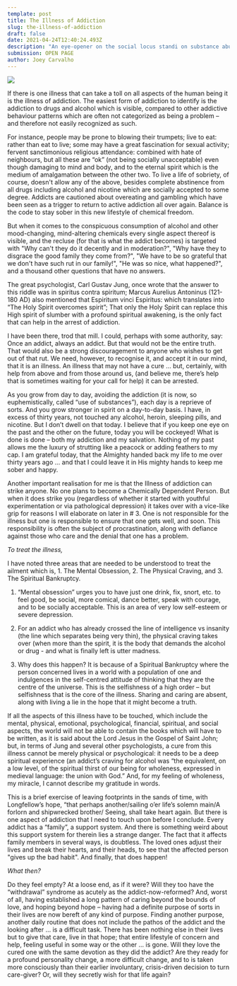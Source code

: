 ```yaml
---
template: post
title: The Illness of Addiction
slug: the-illness-of-addiction
draft: false
date: 2021-04-24T12:40:24.493Z
description: "An eye-opener on the social locus standi on substance abuse "
submission: OPEN PAGE
author: Joey Carvalho
---
```

![](/media/chase-fade-fvuv8dlkusi-unsplash.jpeg)

If there is one illness that can take a toll on all aspects of the human being it is the illness of addiction. The easiest form of addiction to identify is the addiction to drugs and alcohol which is visible, compared to other addictive behaviour patterns which are often not categorized as being a problem – and therefore not easily recognized as such.

For instance, people may be prone to blowing their trumpets; live to eat: rather than eat to live; some may have a great fascination for sexual activity; fervent sanctimonious religious attendance: combined with hate of neighbours, but all these are “ok” (not being socially unacceptable) even though damaging to mind and body, and to the eternal spirit which is the medium of amalgamation between the other two. To live a life of sobriety, of course, doesn't allow any of the above, besides complete abstinence from all drugs including alcohol and nicotine which are socially accepted to some degree. Addicts are cautioned about overeating and gambling which have been seen as a trigger to return to active addiction all over again. Balance is the code to stay sober in this new lifestyle of chemical freedom.

But when it comes to the conspicuous consumption of alcohol and other mood-changing, mind-altering chemicals every single aspect thereof is visible, and the recluse (for that is what the addict becomes) is targeted with "Why can't they do it decently and in moderation?", "Why have they to disgrace the good family they come from?", "We have to be so grateful that we don't have such rut in our family!", "He was so nice, what happened?", and a thousand other questions that have no answers.

The great psychologist, Carl Gustav Jung, once wrote that the answer to this riddle was in spiritus contra spiritum; Marcus Aurelius Antoninus (121-180 AD) also mentioned that Espiritum vinci Espiritus: which translates into “The Holy Spirit overcomes spirit”; That only the Holy Spirit can replace this High spirit of slumber with a profound spiritual awakening, is the only fact that can help in the arrest of addiction.

I have been there, trod that mill. I could, perhaps with some authority, say: Once an addict, always an addict. But that would not be the entire truth. That would also be a strong discouragement to anyone who wishes to get out of that rut. We need, however, to recognise it, and accept it in our mind, that it is an illness. An illness that may not have a cure … but, certainly, with help from above and from those around us, (and believe me, there’s help that is sometimes waiting for your call for help) it can be arrested.

As you grow from day to day, avoiding the addiction (it is now, so euphemistically, called “use of substances”), each day is a reprieve of sorts. And you grow stronger in spirit on a day-to-day basis. I have, in excess of thirty years, not touched any alcohol, heroin, sleeping pills, and nicotine. But I don’t dwell on that today. I believe that if you keep one eye on the past and the other on the future, today you will be cockeyed! What is done is done – both my addiction and my salvation. Nothing of my past allows me the luxury of strutting like a peacock or adding feathers to my cap. I am grateful today, that the Almighty handed back my life to me over thirty years ago … and that I could leave it in His mighty hands to keep me sober and happy.

Another important realisation for me is that the Illness of addiction can strike anyone. No one plans to become a Chemically Dependent Person. But when it does strike you (regardless of whether it started with youthful experimentation or via pathological depression) it takes over with a vice-like grip for reasons I will elaborate on later in # 3. One is not responsible for the illness but one is responsible to ensure that one gets well, and soon. This responsibility is often the subject of procrastination, along with defiance against those who care and the denial that one has a problem.

*To treat the illness,*

I have noted three areas that are needed to be understood to treat the ailment which is, 1. The Mental Obsession, 2. The Physical Craving, and 3. The Spiritual Bankruptcy.

1. “Mental obsession” urges you to have just one drink, fix, snort, etc. to feel good, be social, more comical, dance better, speak with courage, and to be socially acceptable. This is an area of very low self-esteem or severe depression.

2. For an addict who has already crossed the line of intelligence vs insanity (the line which separates being very thin), the physical craving takes over (when more than the spirit, it is the body that demands the alcohol or drug - and what is finally left is utter madness.

3. Why does this happen? It is because of a Spiritual Bankruptcy where the person concerned lives in a world with a population of one and indulgences in the self-centred attitude of thinking that they are the centre of the universe. This is the selfishness of a high order – but selfishness that is the core of the illness. Sharing and caring are absent, along with living a lie in the hope that it might become a truth.

If all the aspects of this illness have to be touched, which include the mental, physical, emotional, psychological, financial, spiritual, and social aspects, the world will not be able to contain the books which will have to be written, as it is said about the Lord Jesus in the Gospel of Saint John; but, in terms of Jung and several other psychologists, a cure from this illness cannot be merely physical or psychological: it needs to be a deep spiritual experience (an addict’s craving for alcohol was “the equivalent, on a low level, of the spiritual thirst of our being for wholeness, expressed in medieval language: the union with God.” And, for my feeling of wholeness, my miracle, I cannot describe my gratitude in words.

This is a brief exercise of leaving footprints in the sands of time, with Longfellow’s hope, “that perhaps another/sailing o’er life’s solemn main/A forlorn and shipwrecked brother/ Seeing, shall take heart again. But there is one aspect of addiction that I need to touch upon before I conclude. Every addict has a “family”, a support system. And there is something weird about this support system for therein lies a strange danger. The fact that it affects family members in several ways, is doubtless. The loved ones adjust their lives and break their hearts, and their heads, to see that the affected person "gives up the bad habit". And finally, that does happen!

*What then?*

Do they feel empty? At a loose end, as if it were? Will they too have the “withdrawal” syndrome as acutely as the addict-now-reformed? And, worst of all, having established a long pattern of caring beyond the bounds of love, and hoping beyond hope – having had a definite purpose of sorts in their lives are now bereft of any kind of purpose. Finding another purpose, another daily routine that does not include the pathos of the addict and the looking after … is a difficult task. There has been nothing else in their lives but to give that care, live in that hope; that entire lifestyle of concern and help, feeling useful in some way or the other … is gone. Will they love the cured one with the same devotion as they did the addict? Are they ready for a profound personality change, a more difficult change, and to is taken more consciously than their earlier involuntary, crisis-driven decision to turn care-giver? Or, will they secretly wish for that life again?